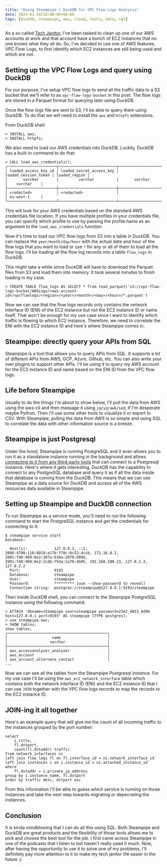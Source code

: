 ```yaml
---
title: "Using Steampipe + DuckDB for VPC Flow Logs Analysis"
date: 2024-01-26T20:00:00+08:00
tags: [duckdb, steampipe, aws, cloud, tools, data, sql]
---
```


As a so called [Tech Janitor](https://x.com/tevanraj/status/1747920076203057273?s=20), I've been tasked to clean up one of our AWS accounts at work and that account have a bunch of EC2 instances that no one knows what they all do. So, I've decided to use one of AWS features, VPC Flow Logs, to first identify which EC2 instances are still being used and which are not.

## Setting up the VPC Flow Logs and query using DuckDB

For our purpose, I've setup VPC flow logs to send all the traffic data to a S3 bucket that we'll refer to as `vpc-flow-logs-bucket` in this post. The flow logs are stored in a Parquet format for querying later using DuckDB.

Once the flow logs file are sent to S3, I'll be able to query them using DuckDB. To do that we will need to install the `aws` and `httpfs` extensions.

From DuckDB shell:
```
> INSTALL aws;
> INSTALL httpfs;
```

We also need to load our AWS credentials into DuckDB. Luckily, DuckDB has a built-in command to do that:

```
> CALL load_aws_credentials();
┌──────────────────────┬──────────────────────────┬──────────────────────┬───────────────┐
│ loaded_access_key_id │ loaded_secret_access_key │ loaded_session_token │ loaded_region │
│       varchar        │         varchar          │       varchar        │    varchar    │
├──────────────────────┼──────────────────────────┼──────────────────────┼───────────────┤
│ <redacted>           │ <redacted>               │                      │ eu-west-1     │
└──────────────────────┴──────────────────────────┴──────────────────────┴───────────────┘
```

This will look for your AWS credentials based on the standard AWS credentials file location. If you have multiple profiles in your credentials file, you can specify which profile to use by passing the profile name as an argument to the `load_aws_credentials` function.

Now it's time to load our VPC flow logs from S3 into a table in DuckDB. You can replace the `year/month/day/hour` with the actual date and hour of the flow logs that you want to load or use `*` for any or all of them to load all the flow logs. I'll be loading all the flow log records into a table `flow_logs` in DuckDB.

This might take a while since DuckDB will have to download the Parquet files from S3 and load them into memory. It took several minutes to finish loading in my case.

```
> CREATE TABLE flow_logs AS SELECT * from read_parquet('s3://vpc-flow-logs-bucket/AWSLogs/<aws-account-id>/vpcflowlogs/<region>/<year>/<month>/<day>/<hour>/*.parquet')
```

Now we can see that the flow logs records only contains the network interface ID (ENI) of the EC2 instance but not the EC2 instance ID or name itself. That won't be enough for my use case since I want to identify which traffic is flowing to which EC2 instance. Therefore, we need to correlate the ENI with the EC2 instance ID and here's where Steampipe comes in.

## Steampipe: directly query your APIs from SQL

Steampipe is a tool that allows you to query APIs from SQL. It supports a lot of different APIs from AWS, GCP, Azure, Github, etc. You can also write your own plugins to support other APIs. I'll be using it to query my AWS account for the EC2 instance ID and name based on the ENI ID from the VPC flow logs.

## Life before Steampipe

Usually to do the things I'm about to show below, I'll pull the data from AWS using the aws-cli and then massage it using `jq/yq/awk/sed`, if I'm desperate maybe Python. Then I'll use some other tools to visualize it or export to CSV. With Steampipe, pulling the data from AWS is so simple and using SQL to correlate the data with other information source is a breeze.

## Steampipe is just Postgresql

Under the hood, Steampipe is running PostgreSQL and it even allows you to run it as a standalone instance running in the background and allows [connecting to it from any third-party tools](https://steampipe.io/docs/query/third-party) that can connect to a Postgresql instance. Here's where it gets interesting, DuckDB has the capability to connect to any PostgreSQL database and query it as if all the data inside that database is coming from the DuckDB. This means that we can use Steampipe as a data source for DuckDB and access all of the AWS resources data available in Steampipe.

## Setting up Steampipe and DuckDB connection

To run Steampipe as a service mode, you'll need to run the following command to start the PostgreSQL instance and get the credentials for connecting to it:

```
$ steampipe service start
Database:

  Host(s):            127.0.0.1, ::1, 2606:4700:110:8818:e17b:f78c:6c52:dccb, 172.16.0.2, 2001:f40:909:8e2:207a:634a:2070:d99d, 2001:f40:909:8e2:1cdb:75da:2a70:4b05, 192.168.100.23, 127.0.2.3, 127.0.2.2
  Port:               9193
  Database:           steampipe
  User:               steampipe
  Password:           ********* [use --show-password to reveal]
  Connection string:  postgres://steampipe@127.0.0.1:9193/steampipe
```

Then inside DuckDB shell, you can connect to the Steampipe PostgreSQL instance using the following command:

```
> ATTACH 'dbname=steampipe user=steampipe password=23e2_4853_bd96 host=127.0.0.1 port=9193' AS steampipe (TYPE postgres);
> use steampipe.aws;
> SHOW tables;
show tables;
┌─────────────────────────────────────────────┐
│                    name                     │
│                   varchar                   │
├─────────────────────────────────────────────┤
│ aws_accessanalyzer_analyzer                 │
│ aws_account                                 │
│ aws_account_alternate_contact               │
...
```

Now we can see all the tables from the Steampipe Postgresql instance. For my use case I'll be using the `aws_ec2_network_interface` table which contains both the network interface ID (ENI) and the EC2 instance ID that I can use `JOIN` together with the VPC flow logs records to map the records to the EC2 instance ID.

## JOIN-ing it all together

Here's an example query that will give me the count of all incoming traffic to the instances grouped by the port number:
```
select
    i.title,
    fl.dstport,
    count(fl.dstaddr) traffic
from network_interfaces ni
left join flow_logs fl on fl.interface_id = ni.network_interface_id
left join instances i on i.instance_id = ni.attached_instance_id
where
    fl.dstaddr = i.private_ip_address
group by i.instance_name, fl.dstport
order by traffic desc, dstport asc
```

From this information I'll be able to guess which service is running on those instances and take the next step towards migrating or depecrating the instances.

## Conclusion

It is kinda mindblowing that I can do all this using SQL. Both Steampipe and DuckDB are great products and the flexibility of those tools allows me to
pick and choose the best tool for the job. I first came across Steampipe in one of the podcasts that I listen to but haven't really used it much. Now, after having the opportunity to use it to solve one of my problems, I'll definitely pay more attention to it to make my tech janitor life easier in the future ;)
